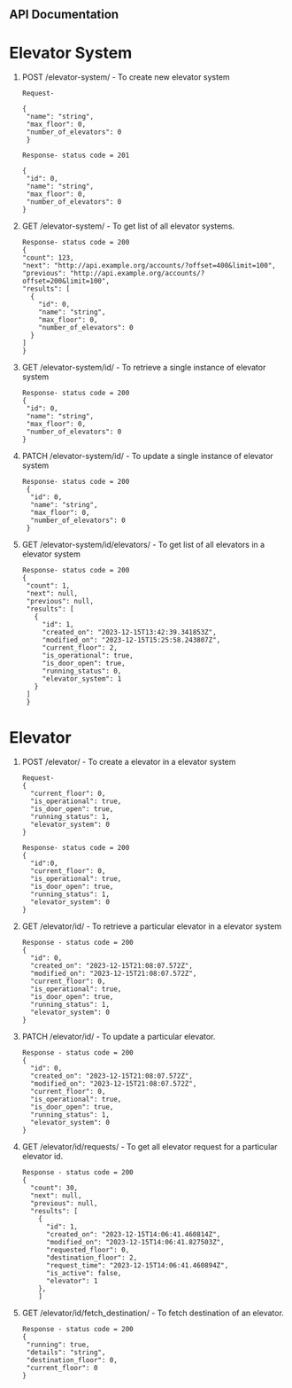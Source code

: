 ## API Documentation

# Elevator System
1. POST  /elevator-system/ - To create new elevator system
   ```
   Request-
   
   {
    "name": "string",
    "max_floor": 0,
    "number_of_elevators": 0
    }

   Response- status code = 201
   
   {
    "id": 0,
    "name": "string",
    "max_floor": 0,
    "number_of_elevators": 0
   }
   ```
 2. GET  /elevator-system/ - To get list of all elevator systems.
    ```
    Response- status code = 200
    {
    "count": 123,
    "next": "http://api.example.org/accounts/?offset=400&limit=100",
    "previous": "http://api.example.org/accounts/?offset=200&limit=100",
    "results": [
      {
        "id": 0,
        "name": "string",
        "max_floor": 0,
        "number_of_elevators": 0
      }
    ]
    }
    ```
  3. GET /elevator-system/id/ - To retrieve a single instance of elevator system
     ```
     Response- status code = 200
     {
      "id": 0,
      "name": "string",
      "max_floor": 0,
      "number_of_elevators": 0
     }
     ```

   4. PATCH /elevator-system/id/ - To update a single instance of elevator system
      ```
      Response- status code = 200
       {
        "id": 0,
        "name": "string",
        "max_floor": 0,
        "number_of_elevators": 0
       }
      ```

  5. GET /elevator-system/id/elevators/ - To get list of all elevators in a elevator system
     ```
     Response- status code = 200
     {
      "count": 1,
      "next": null,
      "previous": null,
      "results": [
        {
          "id": 1,
          "created_on": "2023-12-15T13:42:39.341853Z",
          "modified_on": "2023-12-15T15:25:58.243807Z",
          "current_floor": 2,
          "is_operational": true,
          "is_door_open": true,
          "running_status": 0,
          "elevator_system": 1
        }
      ]
      }
     ```

# Elevator

1. POST /elevator/ - To create a elevator in a elevator system

   ```
   Request-
   {
     "current_floor": 0,
     "is_operational": true,
     "is_door_open": true,
     "running_status": 1,
     "elevator_system": 0
   }

   Response- status code = 200
   {
     "id":0,
     "current_floor": 0,
     "is_operational": true,
     "is_door_open": true,
     "running_status": 1,
     "elevator_system": 0
   }
   ```

2. GET /elevator/id/ - To retrieve a particular elevator in a elevator system
   ```
   Response - status code = 200
   {
     "id": 0,
     "created_on": "2023-12-15T21:08:07.572Z",
     "modified_on": "2023-12-15T21:08:07.572Z",
     "current_floor": 0,
     "is_operational": true,
     "is_door_open": true,
     "running_status": 1,
     "elevator_system": 0
   }
   ```

3. PATCH /elevator/id/ - To update a particular elevator.
   ```
   Response - status code = 200
   {
     "id": 0,
     "created_on": "2023-12-15T21:08:07.572Z",
     "modified_on": "2023-12-15T21:08:07.572Z",
     "current_floor": 0,
     "is_operational": true,
     "is_door_open": true,
     "running_status": 1,
     "elevator_system": 0
   }
   ```

4. GET /elevator/id/requests/ - To get all elevator request for a particular elevator id.

   ```
   Response - status code = 200
   {
     "count": 30,
     "next": null,
     "previous": null,
     "results": [
       {
         "id": 1,
         "created_on": "2023-12-15T14:06:41.460814Z",
         "modified_on": "2023-12-15T14:06:41.827503Z",
         "requested_floor": 0,
         "destination_floor": 2,
         "request_time": "2023-12-15T14:06:41.460894Z",
         "is_active": false,
         "elevator": 1
       },
       ]
    ```

5. GET /elevator/id/fetch_destination/ - To fetch destination of an elevator.

    ```
    Response - status code = 200
    {
     "running": true,
     "details": "string",
     "destination_floor": 0,
     "current_floor": 0
   }
    ```
   
